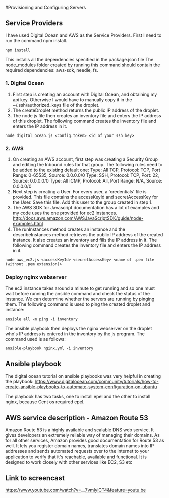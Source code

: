 #Provisioning and Configuring Servers

## Service Providers
I have used Digital Ocean and AWS as the Service Providers.
First I need to run the command npm install.
```
npm install
```
This installs all the dependencies specified in the package.json file
The node_modules folder created by running this command should contain the required dependencies: aws-sdk, needle, fs.

### 1. Digital Ocean

1. First step is creating an account with Digital Ocean, and obtaining my api key. Otherwise I would have to manually copy it in the ~/.ssh/authorized_keys file of the droplet.
2. The createDroplet method returns the public IP address of the droplet.
3. The node js file then creates an inventory file and enters the IP address of this droplet. The following command creates the inventory file and enters the IP address in it.
```
node digital_ocean.js <config.token> <id of your ssh key>
```

### 2. AWS

1. On creating an AWS account, first step was creating a Security Group and editing the Inbound rules for that group. The following rules need to be added to the existing default one:
Type: All TCP, Protocol: TCP, Port Range: 0-65535, Source: 0.0.0.0/0
Type: SSH, Protocol: TCP, Port: 22, Source: 0.0.0.0/0
Type: All ICMP, Protocol: All, Port Range: N/A, Source: 0.0.0.0/0
2. Next step is creating a User. For every user, a 'credentials' file is provided. This file contains the accessKeyId and secretAccessKey for the User. Save this file. Add this user to the group created in step 1.
3. The AWS SDK for Javascript documentation has a lot of examples and my code uses the one provided for ec2 instances.
http://docs.aws.amazon.com/AWSJavaScriptSDK/guide/node-examples.html
4. The runInstances method creates an instance and the describeInstances method retrieves the public IP address of the created instance. It also creates an inventory and fills the IP address in it. The following command creates the inventory file and enters the IP address in it.
```
node aws_ec2.js <accessKeyId> <secretAccessKey> <name of .pem file (without .pem extension)>
```

### Deploy nginx webserver

The ec2 instance takes around a minute to get running and so one must wait before running the ansible command and check the status of the instance. We can determine whether the servers are running by pinging them. The following command is used to ping the created droplet and instance:
```
ansible all -m ping -i inventory
```
The ansible playbook then deploys the nginx webserver on the droplet who's IP address is entered in the inventory by the js program. The command used is as follows:
```
ansible-playbook nginx.yml -i inventory
```

## Ansible playbook
The digital ocean tutorial on ansible playbooks was very helpful in creating the playbook:
https://www.digitalocean.com/community/tutorials/how-to-create-ansible-playbooks-to-automate-system-configuration-on-ubuntu

The playbook has two tasks, one to install epel and the other to install nginx, because Cent os required epel.

## AWS service description - Amazon Route 53
Amazon Route 53 is a highly available and scalable DNS web service. It gives developers an extremely reliable way of managing their domains. As for all other services, Amazon provides good documentation for Route 53 as well. It lets you register domain names, translates domain names into IP addresses and sends automated requests over to the internet to your application to verify that it's reachable, available and functional. It is designed to work closely with other services like EC2, S3 etc

## Link to screencast
https://www.youtube.com/watch?v=__7vmlyiCT4&feature=youtu.be

